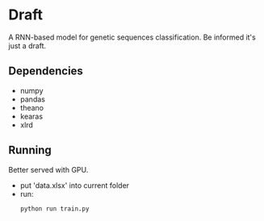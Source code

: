 # Draft

A RNN-based model for genetic sequences classification.
Be informed it's just a draft. 

## Dependencies

* numpy
* pandas
* theano
* kearas
* xlrd

## Running

Better served with GPU.
- put 'data.xlsx' into current folder
- run:
    ```bash
    python run train.py
    ```
